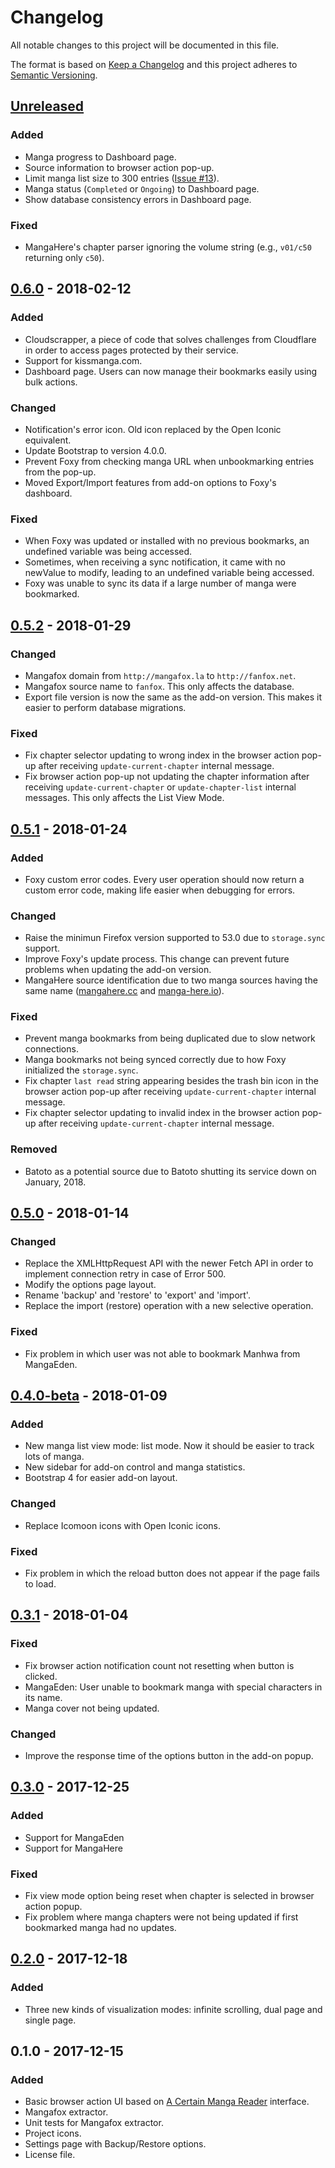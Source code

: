 # Changelog

All notable changes to this project will be documented in this file.

The format is based on [Keep a Changelog](http://keepachangelog.com/en/1.0.0/)
and this project adheres to [Semantic Versioning](http://semver.org/spec/v2.0.0.html).

## [Unreleased]
### Added

- Manga progress to Dashboard page.
- Source information to browser action pop-up.
- Limit manga list size to 300 entries ([Issue #13](https://github.com/enakada/foxy-manga-reader/issues/13)).
- Manga status (`Completed` or `Ongoing`) to Dashboard page.
- Show database consistency errors in Dashboard page.

### Fixed

- MangaHere's chapter parser ignoring the volume string (e.g., `v01/c50` returning only `c50`).

## [0.6.0] - 2018-02-12
### Added

- Cloudscrapper, a piece of code that solves challenges from Cloudflare in order to access pages protected by their service.
- Support for kissmanga.com.
- Dashboard page. Users can now manage their bookmarks easily using bulk actions.

### Changed

- Notification's error icon. Old icon replaced by the Open Iconic equivalent.
- Update Bootstrap to version 4.0.0.
- Prevent Foxy from checking manga URL when unbookmarking entries from the pop-up.
- Moved Export/Import features from add-on options to Foxy's dashboard.

### Fixed

- When Foxy was updated or installed with no previous bookmarks, an undefined variable was being accessed.
- Sometimes, when receiving a sync notification, it came with no newValue to modify, leading to an undefined variable being accessed.
- Foxy was unable to sync its data if a large number of manga were bookmarked.

## [0.5.2] - 2018-01-29
### Changed

- Mangafox domain from `http://mangafox.la` to `http://fanfox.net`.
- Mangafox source name to `fanfox`. This only affects the database.
- Export file version is now the same as the add-on version. This makes it easier to perform database migrations.

### Fixed

- Fix chapter selector updating to wrong index in the browser action pop-up after receiving `update-current-chapter` internal message.
- Fix browser action pop-up not updating the chapter information after receiving `update-current-chapter` or `update-chapter-list` internal messages. This only affects the List View Mode.

## [0.5.1] - 2018-01-24
### Added

- Foxy custom error codes. Every user operation should now return a custom error code, making life easier when debugging for errors.

### Changed

- Raise the minimun Firefox version supported to 53.0 due to `storage.sync` support.
- Improve Foxy's update process. This change can prevent future problems when updating the add-on version.
- MangaHere source identification due to two manga sources having the same name ([mangahere.cc](http://www.mangahere.cc/) and [manga-here.io](https://manga-here.io/)).

### Fixed

- Prevent manga bookmarks from being duplicated due to slow network connections.
- Manga bookmarks not being synced correctly due to how Foxy initialized the `storage.sync`.
- Fix chapter `last read` string appearing besides the trash bin icon in the browser action pop-up after receiving `update-current-chapter` internal message.
- Fix chapter selector updating to invalid index in the browser action pop-up after receiving `update-current-chapter` internal message.

### Removed

- Batoto as a potential source due to Batoto shutting its service down on January, 2018.

## [0.5.0] - 2018-01-14
### Changed

- Replace the XMLHttpRequest API with the newer Fetch API in order to implement connection retry in case of Error 500.
- Modify the options page layout.
- Rename 'backup' and 'restore' to 'export' and 'import'.
- Replace the import (restore) operation with a new selective operation.

### Fixed

- Fix problem in which user was not able to bookmark Manhwa from MangaEden.

## [0.4.0-beta] - 2018-01-09
### Added

- New manga list view mode: list mode. Now it should be easier to track lots of manga.
- New sidebar for add-on control and manga statistics.
- Bootstrap 4 for easier add-on layout.

### Changed

- Replace Icomoon icons with Open Iconic icons.

### Fixed

- Fix problem in which the reload button does not appear if the page fails to load.

## [0.3.1] - 2018-01-04
### Fixed

- Fix browser action notification count not resetting when button is clicked.
- MangaEden: User unable to bookmark manga with special characters in its name.
- Manga cover not being updated.

### Changed

- Improve the response time of the options button in the add-on popup.

## [0.3.0] - 2017-12-25
### Added

- Support for MangaEden
- Support for MangaHere

### Fixed

- Fix view mode option being reset when chapter is selected in browser action popup.
- Fix problem where manga chapters were not being updated if first bookmarked manga had no updates.

## [0.2.0] - 2017-12-18
### Added

- Three new kinds of visualization modes: infinite scrolling, dual page and single page.

## 0.1.0 - 2017-12-15
### Added

- Basic browser action UI based on [A Certain Manga Reader](https://github.com/saishy/certainmangareader) interface.
- Mangafox extractor.
- Unit tests for Mangafox extractor.
- Project icons.
- Settings page with Backup/Restore options.
- License file.

[Unreleased]: https://github.com/enakada/foxy-manga-reader/compare/v0.2.0...HEAD
[0.2.0]: https://github.com/enakada/foxy-manga-reader/compare/v0.1.0...v0.2.0
[0.3.0]: https://github.com/enakada/foxy-manga-reader/compare/v0.2.0...v0.3.0
[0.3.1]: https://github.com/enakada/foxy-manga-reader/compare/v0.3.0...v0.3.1
[0.4.0-beta]: https://github.com/enakada/foxy-manga-reader/compare/v0.3.1...v0.4.0-beta
[0.5.0]: https://github.com/enakada/foxy-manga-reader/compare/v0.4.0-beta...v0.5.0
[0.5.1]: https://github.com/enakada/foxy-manga-reader/compare/v0.5.0...v0.5.1
[0.5.2]: https://github.com/enakada/foxy-manga-reader/compare/v0.5.1...v0.5.2
[0.6.0]: https://github.com/enakada/foxy-manga-reader/compare/v0.5.2...v0.6.0